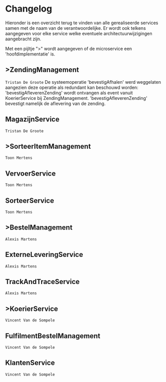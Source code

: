 # Changelog

Hieronder is een overzicht terug te vinden van alle gerealiseerde services samen met de naam van de verantwoordelijke.
Er wordt ook telkens aangegeven voor elke service welke eventuele architectuurwijzigingen aangebracht zijn.

Met een pijltje ">" wordt aangegeven of de microservice een 'hoofdimplementatie' is.

## >**ZendingManagement** 
`Tristan De Groote`
De systeemoperatie 'bevestigAfhalen' werd weggelaten aangezien deze operatie als redundant kan beschouwd worden: 'bevestigAfleverenZending' wordt ontvangen als event vanuit KoerierService bij ZendingManagement. 'bevestigAfleverenZending' bevestigt namelijk de aflevering van de zending.
## MagazijnService
`Tristan De Groote`

## >**SorteerItemManagement**
`Toon Mertens`

## VervoerService
`Toon Mertens`

## SorteerService
`Toon Mertens`

## >**BestelManagement**
`Alexis Martens`

## ExterneLeveringService
`Alexis Martens`

## TrackAndTraceService
`Alexis Martens`

## >**KoerierService**
`Vincent Van de Sompele`

## FulfilmentBestelManagement
`Vincent Van de Sompele`

## KlantenService
`Vincent Van de Sompele`

